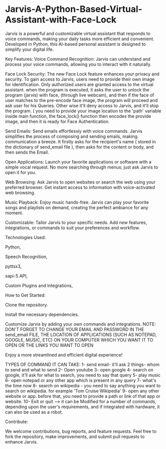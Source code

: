 # Jarvis-A-Python-Based-Virtual-Assistant-with-Face-Lock
Jarvis is a powerful and customizable virtual assistant that responds to voice commands, making your daily tasks more efficient and convenient. Developed in Python, this AI-based personal assistant is designed to simplify your digital life.

Key Features:
Voice Command Recognition: Jarvis can understand and process your voice commands, allowing you to interact with it naturally.

Face Lock Security: The new Face Lock feature enhances your privacy and security. To gain access to Jarvis, users need to provide their own image for identification. Only authorized users are granted access to the virtual assistant. when the program is executed, it asks the user to unlock the program (jarvis) with face, (through live webcam), and then if the face of user matches to the pre-encode face image, the program will proceed and ask user for his Queries. Other wise it'll deny access to Jarvis, and it'll stop the program. ( you need to provide your image location to the 'path' variable inside main function, the face_lock() function then encodes the provide image, and then it is ready for Face Authentication.

Send Emails: Send emails effortlessly with voice commands. Jarvis simplifies the process of composing and sending emails, making communication a breeze. It firstly asks for the recipient's name ( stored in the dictionary of send_email file ), then asks for the content or body, and then sends the Email.

Open Applications: Launch your favorite applications or software with a simple vocal request. No more searching through menus; just ask Jarvis to open it for you.

Web Browsing: Ask Jarvis to open websites or search the web using your preferred browser. Get instant access to information with voice-activated web browsing.

Music Playback: Enjoy music hands-free. Jarvis can play your favorite songs and playlists on demand, creating the perfect ambiance for any moment.

Customizable: Tailor Jarvis to your specific needs. Add new features, integrations, or commands to suit your preferences and workflow.

Technologies Used:

Python,

Speech Recognition,

pyttsx3,

sapi-5 API,

Custom Plugins and Integrations,

How to Get Started:

Clone the repository.

Install the necessary dependencies.

Customize Jarvis by adding your own commands and integrations.
NOTE: DON'T FORGET TO CHANGE YOUR EMAIL AND PASSWORD IN THE send_email FILE, THE LOCATION OF APPLICATIONS (SUCH AS NOTEPAD, GOOGLE, MUSIC, ETC) ON YOUR COMPUTER WHICH YOU WANT IT TO OPEN OR THE LINKS YOU WANT TO OPEN

Enjoy a more streamlined and efficient digital experience!

TYPES OF COMMAND IT CAN TAKE: 
1- send email- it'll ask 2 things- whom to send and what to send
2- Open youtube
3- open google
4- search on google, it'll ask for what to search, you need to say that query
5- play music
6- open notepad or any other app which is present in any query
7- what's the time now
8- search on wikipedia - you need to say anything you want to search on wikipedia. for example 'Tom Cruise Wikipedia'
9- open any other website or app. before that, you need to provide a path or link of that app or website.
10- Exit or quit
--> it can be Modified for a number of commands, depending upon the user's requirements, and if integrated with hardware, it can also be used as a robot.

Contribute:

We welcome contributions, bug reports, and feature requests. Feel free to fork the repository, make improvements, and submit pull requests to enhance Jarvis.
